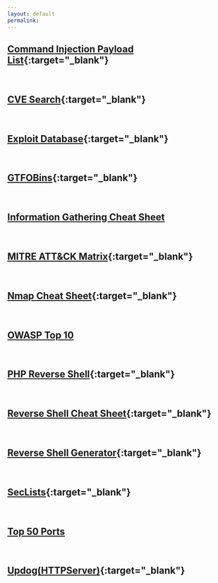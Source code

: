 ```yaml
---
layout: default
permalink:
---
```

## [Command Injection Payload List](https://github.com/payloadbox/command-injection-payload-list){:target="_blank"}
<br>

## [CVE Search](https://cve.mitre.org/cve/search_cve_list.html){:target="_blank"}
<br>

## [Exploit Database](https://www.exploit-db.com/){:target="_blank"}
<br>

## [GTFOBins](https://gtfobins.github.io/){:target="_blank"}
<br>

## [Information Gathering Cheat Sheet](/Information-Gathering-Cheat-Sheet/) 
<br>

## [MITRE ATT&CK Matrix](https://attack.mitre.org/matrices/enterprise/){:target="_blank"}
<br>

## [Nmap Cheat Sheet](https://highon.coffee/blog/nmap-cheat-sheet/){:target="_blank"}
<br>

## [OWASP Top 10](/OWASP-Top-Ten/)
<br>

## [PHP Reverse Shell](https://pentestmonkey.net/tag/php){:target="_blank"}
<br>

## [Reverse Shell Cheat Sheet](https://swisskyrepo.github.io/InternalAllTheThings/cheatsheets/shell-reverse-cheatsheet/){:target="_blank"}
<br>

## [Reverse Shell Generator](https://www.revshells.com/){:target="_blank"}
<br>

## [SecLists](https://github.com/danielmiessler/SecLists){:target="_blank"}
<br>

## [Top 50 Ports](/Port-List/)
<br>

## [Updog(HTTPServer)](https://github.com/sc0tfree/updog){:target="_blank"}



